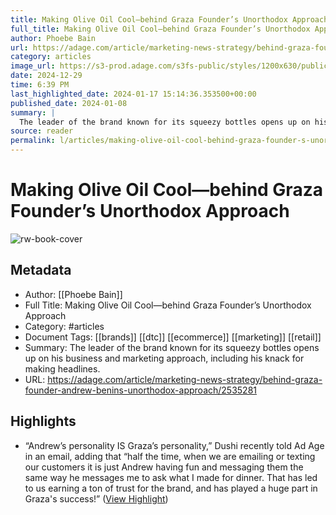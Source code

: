 ```yaml
---
title: Making Olive Oil Cool—behind Graza Founder’s Unorthodox Approach
full_title: Making Olive Oil Cool—behind Graza Founder’s Unorthodox Approach
author: Phoebe Bain
url: https://adage.com/article/marketing-news-strategy/behind-graza-founder-andrew-benins-unorthodox-approach/2535281
category: articles
image_url: https://s3-prod.adage.com/s3fs-public/styles/1200x630/public/20231221_Graza-olive-oil2_3x2.jpg
date: 2024-12-29
time: 6:39 PM
last_highlighted_date: 2024-01-17 15:14:36.353500+00:00
published_date: 2024-01-08
summary: |
  The leader of the brand known for its squeezy bottles opens up on his business and marketing approach, including his knack for making headlines.
source: reader
permalink: l/articles/making-olive-oil-cool-behind-graza-founder-s-unorthodox-approach
---
```

# Making Olive Oil Cool—behind Graza Founder’s Unorthodox Approach

![rw-book-cover](https://s3-prod.adage.com/s3fs-public/styles/1200x630/public/20231221_Graza-olive-oil2_3x2.jpg)

## Metadata
- Author: [[Phoebe Bain]]
- Full Title: Making Olive Oil Cool—behind Graza Founder’s Unorthodox Approach
- Category: #articles
- Document Tags: [[brands]] [[dtc]] [[ecommerce]] [[marketing]] [[retail]] 
- Summary: The leader of the brand known for its squeezy bottles opens up on his business and marketing approach, including his knack for making headlines.
- URL: https://adage.com/article/marketing-news-strategy/behind-graza-founder-andrew-benins-unorthodox-approach/2535281

## Highlights
- “Andrew’s personality IS Graza’s personality,” Dushi recently told Ad Age in an email, adding that “half the time, when we are emailing or texting our customers it is just Andrew having fun and messaging them the same way he messages me to ask what I made for dinner. That has led to us earning a ton of trust for the brand, and has played a huge part in Graza's success!” ([View Highlight](https://read.readwise.io/read/01hmbznwsx4d39mxsge3b2f478))



